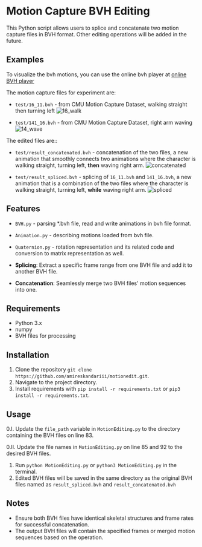 # Motion Capture BVH Editing

This Python script allows users to splice and concatenate two motion capture files in BVH format. Other editing operations will be added in the future.


## Examples
To visualize the bvh motions, you can use the online bvh player at
[online BVH player](http://lo-th.github.io/olympe/BVH_player.html)

The motion capture files for experiment are:
- `test/16_11.bvh` - from CMU Motion Capture Dataset, walking straight then turning left
![16_walk](https://github.com/amireskandariii/motionedit/assets/129678832/db06e7ac-51ce-4513-a615-3bda004d6cce)

- `test/141_16.bvh` - from CMU Motion Capture Dataset, right arm waving
![14_wave](https://github.com/amireskandariii/motionedit/assets/129678832/3991749b-3557-41bc-aa59-3990dcadc392)

The edited files are::
- `test/result_concatenated.bvh` - concatenation of the two files, a new animation that smoothly connects two animations where the character is walking straight, turning left, **then** waving right arm.
![concatenated](https://github.com/amireskandariii/motionedit/assets/129678832/64b9b9f9-e3b7-401b-8ebf-9273d24fd10a)

- `test/result_spliced.bvh` - splicing of `16_11.bvh` and `141_16.bvh`, a new animation that is a combination of the two files where the character is walking straight, turning left, **while** waving right arm.
![spliced](https://github.com/amireskandariii/motionedit/assets/129678832/3af053df-800a-4b31-93ef-86c66e223605)



## Features

- `BVH.py` - parsing *.bvh file, read and write animations in bvh file format.
- `Animation.py` - describing motions loaded from bvh file.
- `Quaternion.py` - rotation representation and its related code and conversion to matrix representation as well.

- **Splicing**: Extract a specific frame range from one BVH file and add it to another BVH file.
- **Concatenation**: Seamlessly merge two BVH files' motion sequences into one.

## Requirements

- Python 3.x
- numpy
- BVH files for processing

## Installation

1. Clone the repository `git clone https://github.com/amireskandariii/motionedit.git`.
2. Navigate to the project directory.
3. Install requirements with `pip install -r requirements.txt` or `pip3 install -r requirements.txt`.

## Usage

0.I. Update the `file_path` variable in `MotionEditing.py` to the directory containing the BVH files on line 83.

0.II. Update the file names in `MotionEditing.py` on line 85 and 92 to the desired BVH files. 

1. Run `python MotionEditing.py` or `python3 MotionEditing.py` in the terminal.
2. Edited BVH files will be saved in the same directory as the original BVH files named as `result_spliced.bvh` and `result_concatenated.bvh`


## Notes

- Ensure both BVH files have identical skeletal structures and frame rates for successful concatenation.
- The output BVH files will contain the specified frames or merged motion sequences based on the operation.

